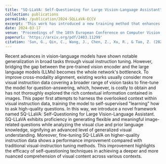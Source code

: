 ```yaml
---
title: "SQ-LLaVA: Self-Questioning for Large Vision-Language Assistant"
collection: publications
permalink: /publication/2024-SQLLaVA-ECCV
excerpt: 'This work has introduced a new training method that enhances general-purpose vision-language understanding and image-oriented question answering through visual self-questioning.'
date: 2024-03-17
venue: 'Proceedings of the 18th European Conference on Computer Vision (ECCV)'
paperurl: 'https://arxiv.org/pdf/2403.11299'
citation: 'Sun, G., Qin, C., Wang, J., Chen, Z., Xu, R., & Tao, Z. (2024). SQ-LLaVA: Self-Questioning for Large Vision-Language Assistant. ECCV'
---
```


Recent advances in vision-language models have shown notable generalization in broad tasks through visual instruction tuning. However, bridging the gap between the pre-trained vision encoder and the large language models (LLMs) becomes the whole network's bottleneck. To improve cross-modality alignment, existing works usually consider more visual instruction data covering a broader range of vision tasks to fine-tune the model for question-answering, which, however, is costly to obtain and has not thoroughly explored the rich contextual information contained in images. This paper first attempts to harness the overlooked context within visual instruction data, training the model to self-supervised "learning" how to ask high-quality questions. In this way, we introduce a novel framework named SQ-LLaVA: Self-Questioning for Large Vision-Language Assistant. SQ-LLaVA exhibits proficiency in generating flexible and meaningful image-related questions while analyzing the visual clue and prior language knowledge, signifying an advanced level of generalized visual understanding. Moreover, fine-tuning SQ-LLaVA on higher-quality instruction data shows a performance improvement compared with traditional visual-instruction tuning methods. This improvement highlights the efficacy of self-questioning techniques in achieving a deeper and more nuanced comprehension of visual content across various contexts.
